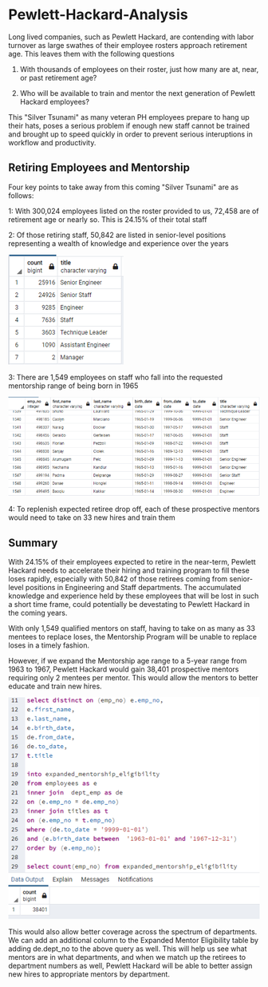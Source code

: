 # Pewlett-Hackard-Analysis

Long lived companies, such as Pewlett Hackard, are contending with labor turnover as large swathes of their employee rosters approach retirement age. This leaves them with the following questions

  1. With thousands of employees on their roster, just how many are at, near, or past retirement age?
  
  2. Who will be available to train and mentor the next generation of Pewlett Hackard employees? 

This "Silver Tsunami" as many veteran PH employees prepare to hang up their hats, poses a serious problem if enough new staff cannot be trained and brought up to speed quickly in order to prevent serious interuptions in workflow and productivity. 

## Retiring Employees and Mentorship

Four key points to take away from this coming "Silver Tsunami" are as follows: 

  1: With 300,024 employees listed on the roster provided to us, 72,458 are of retirement age or nearly so. This is 24.15% of their total staff
  
  2: Of those retiring staff, 50,842 are listed in senior-level positions representing a wealth of knowledge and experience over the years
  
  ![Retiring Emps By Department](https://github.com/BPeaver/Pewlett-Hackard-Analysis/blob/main/Data/Retirees_by_Dept.PNG)
  
  3: There are 1,549 employees on staff who fall into the requested mentorship range of being born in 1965
  
  ![Mentors Born In 1965](https://github.com/BPeaver/Pewlett-Hackard-Analysis/blob/main/Data/mentor_tail.PNG)
  
  4: To replenish expected retiree drop off, each of these prospective mentors would need to take on 33 new hires and train them
  
## Summary

With 24.15% of their employees expected to retire in the near-term, Pewlett Hackard needs to accelerate their hiring and training program to fill these loses rapidly, especially with 50,842 of those retirees coming from senior-level positions in Engineering and Staff departments. The accumulated knowledge and experience held by these employees that will be lost in such a short time frame, could potentially be devestating to Pewlett Hackard in the coming years. 

With only 1,549 qualified mentors on staff, having to take on as many as 33 mentees to replace loses, the Mentorship Program will be unable to replace loses in a timely fashion. 

However, if we expand the Mentorship age range to a 5-year range from 1963 to 1967, Pewlett Hackard would gain 38,401 prospective mentors requiring only 2 mentees per mentor. This would allow the mentors to better educate and train new hires. 

![Expanded Mentor Program Query](https://github.com/BPeaver/Pewlett-Hackard-Analysis/blob/main/Data/New_Mentors.PNG)

This would also allow better coverage across the spectrum of departments. We can add an additional column to the Expanded Mentor Eligibility table by adding de.dept_no to the above query as well. This will help us see what mentors are in what departments, and when we match up the retirees to department numbers as well, Pewlett Hackard will be able to better assign new hires to appropriate mentors by department. 
